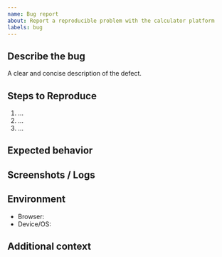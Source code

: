```yaml
---
name: Bug report
about: Report a reproducible problem with the calculator platform
labels: bug
---
```


## Describe the bug
A clear and concise description of the defect.

## Steps to Reproduce
1. …
2. …
3. …

## Expected behavior

## Screenshots / Logs

## Environment
- Browser:
- Device/OS:

## Additional context
